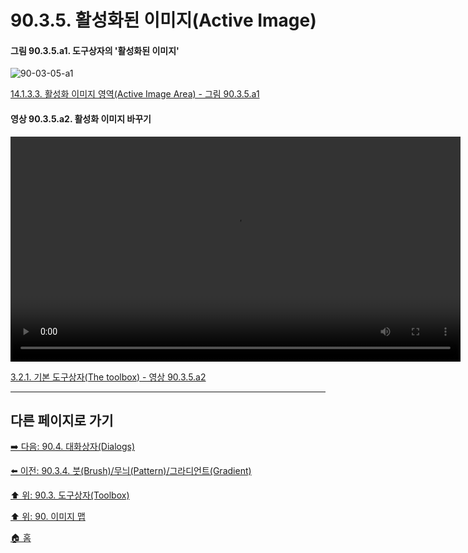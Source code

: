 # 90.3.5. 활성화된 이미지(Active Image)

<a id="90-03-05-a1"></a>

#### 그림 90.3.5.a1. 도구상자의 '활성화된 이미지'
![90-03-05-a1](https://github.com/wonder13662/gimp/assets/15767104/4c133414-8d70-422d-86ab-fdda83f0eaa8)

[14.1.3.3. 활성화 이미지 영역(Active Image Area) - 그림 90.3.5.a1](./14-01-03-03-active_image_area.md#90-03-05-a1)

<a id="90-03-05-a2"></a>

#### 영상 90.3.5.a2. 활성화 이미지 바꾸기
<video controls="controls" width="720" src="https://github.com/wonder13662/gimp/assets/15767104/2954d835-ff30-460a-b9b2-302a4411ff4f"></video>

[3.2.1. 기본 도구상자(The toolbox) - 영상 90.3.5.a2](./03-02-01-the-toolbox.md#90-03-05-a2)

***

## 다른 페이지로 가기
[➡️ 다음: 90.4. 대화상자(Dialogs)](./90-04-00-dialogs.md)

[⬅️ 이전: 90.3.4. 붓(Brush)/무늬(Pattern)/그라디언트(Gradient)](./90-03-04-brush_n_pattern_n_gradient.md)

[⬆️ 위: 90.3. 도구상자(Toolbox)](./90-03-00-toolbox.md)

[⬆️ 위: 90. 이미지 맵](./90-00-image-map.md)

[🏠 홈](./00-home.md)
